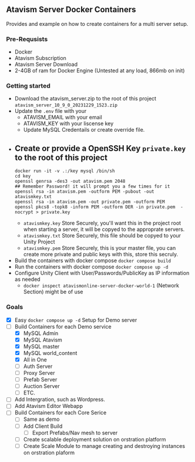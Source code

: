 ## Atavism Server Docker Containers
Provides and example on how to create containers for a multi server setup. 

### Pre-Requsists
- Docker
- Atavism Subscription
- Atavism Server Download
- 2-4GB of ram for Docker Engine (Untested at any load, 866mb on init) 

### Getting started
- Download the atavism_server.zip to the root of this project `atavism_server_10_9_0_20231229_1523.zip`
- Update the `.env` file with your
  - ATAVISM_EMAIL with your email
  - ATAVISM_KEY with your liscense key
  - Update MySQL Credentails or create override file. 
- Create or provide a OpenSSH Key `private.key` to the root of this project
  - 
   ```
   docker run -it -v .:/key mysql /bin/sh
   cd key
   openssl genrsa -des3 -out atavism.pem 2048
   ## Remember Password! it will prompt you a few times for it
   openssl rsa -in atavism.pem -outform PEM -pubout -out atavismkey.txt
   openssl rsa -in atavism.pem -out private.pem -outform PEM
   openssl pkcs8 -topk8 -inform PEM -outform DER -in private.pem  -nocrypt > private.key
   ```
  - `atavismkey.key` Store Securely, you'll want this in the project root when starting a server, it will be copyed to the approprate servers. 
  - `atavismkey.txt` Store Securely, this file should be copyed to your Unity Project
  - `atavismkey.pem` Store Securely, this is your master file, you can create more private and public keys with this, store this secruly. 
- Build the containers with docker compose `docker compose build`
- Run the containers with docker compose `docker compose up -d`
- Configure Unity Client with User/Passwords/PublicKey as IP information as needed
  - `docker inspect atavismonline-server-docker-world-1` (Network Section) might be of use
### Goals
- [x] Easy `docker compose up -d` Setup for Demo server
- [ ] Build Containers for each Demo service
  - [X] MySQL Admin
  - [X] MySQL Atavism
  - [X] MySQL master
  - [X] MySQL world_content
  - [X] All in One
  - [ ] Auth Server
  - [ ] Proxy Server
  - [ ] Prefab Server
  - [ ] Auction Server
  - [ ] ETC.
- [ ] Add Intergration, such as Wordpress.
- [ ] Add Atavism Editor Webapp
- [ ] Build Containers for each Core Serice
  - [ ] Same as demo
  - [ ] Add Client Build
    - [ ] Export Prefabs/Nav mesh to server
  - [ ] Create scalable deployment solution on orstration platform
  - [ ] Create Scale Module to manage creating and destroying instances on orstration plaform
